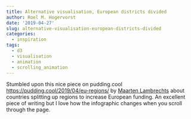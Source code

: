 ```yaml
---
title: Alternative visualisation, European districts divided
author: Roel M. Hogervorst
date: '2019-04-27'
slug: alternative-visualisation-european-districts-divided
categories:
  - inspiration
tags:
  - d3
  - visualisation
  - animation
  - scrolling_animation
---
```


Stumbled upon this nice piece on pudding.cool
<https://pudding.cool/2019/04/eu-regions/> by [Maarten Lambrechts](https://twitter.com/maartenzam)
about countries splitting up regions to increase European funding. An excellent piece of
writing but I love how the infographic changes when you scroll through the page.


